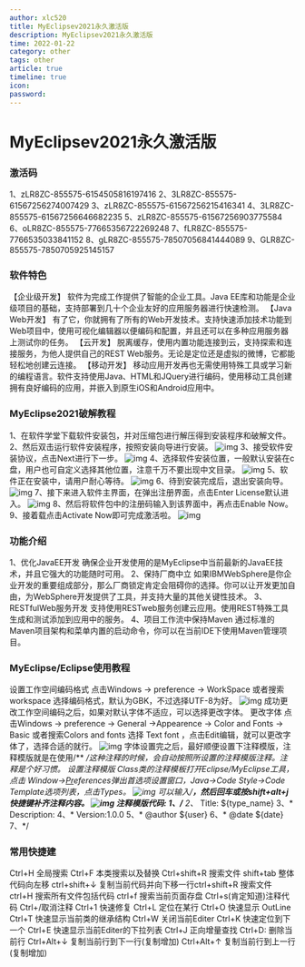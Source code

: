 ```yaml
---
author: xlc520
title: MyEclipsev2021永久激活版
description: MyEclipsev2021永久激活版
time: 2022-01-22
category: other
tags: other
article: true
timeline: true
icon: 
password: 
---
```

# MyEclipsev2021永久激活版

### 激活码

1、zLR8ZC-855575-6154505816197416
2、3LR8ZC-855575-61567256274007429
3、zLR8ZC-855575-61567256215416341
4、3LR8ZC-855575-61567256646682235
5、zLR8ZC-855575-61567256903775584
6、oLR8ZC-855575-77665356722269248
7、fLR8ZC-855575-7766535033841152
8、gLR8ZC-855575-78507056841444089
9、GLR8ZC-855575-7850705925145157

### 软件特色

【企业级开发】
软件为完成工作提供了智能的企业工具。Java EE库和功能是企业级项目的基础，支持部署到几十个企业友好的应用服务器进行快速检测。
【Java Web开发】
有了它，你就拥有了所有的Web开发技术。支持快速添加技术功能到Web项目中，使用可视化编辑器以便编码和配置，并且还可以在多种应用服务器上测试你的任务。
【云开发】
脱离缓存，使用内置功能连接到云，支持探索和连接服务，为他人提供自己的REST Web服务。无论是定位还是虚拟的微博，它都能轻松地创建云连接。
【移动开发】
移动应用开发再也无需使用特殊工具或学习新的编程语言。软件支持使用Java、HTML和JQuery进行编码，使用移动工具创建拥有良好编码的应用，并嵌入到原生iOS和Android应用中。

### MyEclipse2021破解教程

1、在软件学堂下载软件安装包，并对压缩包进行解压得到安装程序和破解文件。
2、然后双击运行软件安装程序，按照安装向导进行安装。
![img](https://cdn.jsdelivr.net/gh/xlc520/MyImage/MdImg/202106280930579127.jpg)
3、接受软件安装协议，点击Next进行下一步。
![img](https://cdn.jsdelivr.net/gh/xlc520/MyImage/MdImg/202106280931029971.jpg)
4、选择软件安装位置，一般默认安装在c盘，用户也可自定义选择其他位置，注意千万不要出现中文目录。
![img](https://cdn.jsdelivr.net/gh/xlc520/MyImage/MdImg/202106280931116442.jpg)
5、软件正在安装中，请用户耐心等待。
![img](https://cdn.jsdelivr.net/gh/xlc520/MyImage/MdImg/202106280931181934.jpg)
6、待到安装完成后，退出安装向导。
![img](https://cdn.jsdelivr.net/gh/xlc520/MyImage/MdImg/202106280931248968.jpg)
7、接下来进入软件主界面，在弹出注册界面，点击Enter License默认进入。
![img](https://cdn.jsdelivr.net/gh/xlc520/MyImage/MdImg/202106280931301641123212.jpg)
8、然后将软件包中的注册码输入到该界面中，再点击Enable Now。
9、接着载点击Activate Now即可完成激活啦。
![img](https://cdn.jsdelivr.net/gh/xlc520/MyImage/MdImg/202106280931445590.jpg)

### 功能介绍

1、优化JavaEE开发
确保企业开发使用的是MyEclipse中当前最新的JavaEE技术，并且它强大的功能随时可用。
2、保持厂商中立
如果IBMWebSphere是你企业开发的重要组成部分，那么厂商锁定肯定会阻碍你的选择。你可以让开发更加自由，为WebSphere开发提供了工具，并支持大量的其他关键性技术。
3、RESTfulWeb服务开发
支持使用RESTweb服务创建云应用。使用REST特殊工具生成和测试添加到应用中的服务。
4、项目工作流中保持Maven
通过标准的Maven项目架构和菜单内置的启动命令，你可以在当前IDE下使用Maven管理项目。

### MyEclipse/Eclipse使用教程

设置工作空间编码格式
点击Windows → preference → WorkSpace
或者搜索workspace
选择编码格式，默认为GBK，不过选择UTF-8为好。
![img](https://cdn.jsdelivr.net/gh/xlc520/MyImage/MdImg/202107091052554606.jpg)
成功更改工作空间编码之后，如果对默认字体不适应，可以选择更改字体。
更改字体
点击Windows → preference → General →Appearence → Color and Fonts → Basic
或者搜索Colors and fonts
选择 Text font ，点击Edit编辑，就可以更改字体了，选择合适的就行。
![img](https://cdn.jsdelivr.net/gh/xlc520/MyImage/MdImg/202107091053019148.jpg)
字体设置完之后，最好顺便设置下注释模版，注释模版就是在使用/** */这种注释的时候，会自动按照所设置的注释模版注释。注释是个好习惯。
设置注释模版
Class类的注释模板打开Eclipse/MyEclipse工具，点击 Window->[Pr](http://www.xue51.com/zt/Premierebbdq/)eferences弹出首选项设置窗口，Java->Code Style->Code Template选项列表，点击Types。
![img](https://cdn.jsdelivr.net/gh/xlc520/MyImage/MdImg/20210709105305842.jpg)
可以输入/**，然后回车或按shift+alt+j快捷键补齐注释内容。
![img](https://cdn.jsdelivr.net/gh/xlc520/MyImage/MdImg/202107091053091687.jpg)
注释模版代码:
1、/**
2、* Title: ${type_name}
3、* Description:
4、* Version:1.0.0
5、* @author ${user}
6、* @date ${date}
7、*/

### 常用快捷建

Ctrl+H 全局搜索
Ctrl+F 本类搜索以及替换
Ctrl+shift+R 搜索文件
shift+tab 整体代码向左移
ctrl+shift+↓ 复制当前代码并向下移一行ctrl+shift+R 搜索文件
ctrl+H 搜索所有文件包括代码
ctrl+f 搜索当前页面存盘
Ctrl+s(肯定知道)注释代码
Ctrl+/取消注释
Ctrl+1 快速修复
Ctrl+L 定位在某行
Ctrl+O 快速显示 OutLine
Ctrl+T 快速显示当前类的继承结构
Ctrl+W 关闭当前Editer
Ctrl+K 快速定位到下一个
Ctrl+E 快速显示当前Editer的下拉列表
Ctrl+J 正向增量查找
Ctrl+D: 删除当前行
Ctrl+Alt+↓ 复制当前行到下一行(复制增加)
Ctrl+Alt+↑ 复制当前行到上一行(复制增加)